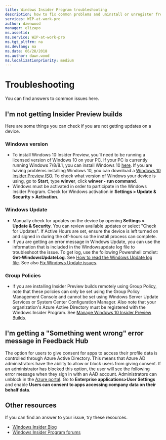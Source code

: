 ```yaml
---
title: Windows Insider Program troubleshooting
description: how to fix common problems and uninstall or unregister from the Windows Insider Program
services: WIP-at-work-pro
author: dawnwood
manager: elizapo
ms.assetid: 
ms.service: WIP-at-work-pro
ms.tgt_pltfrm: na
ms.devlang: na
ms.date: 06/28/2018
ms.author: dawn.wood
ms.localizationpriority: medium
---
```


# Troubleshooting
You can find answers to common issues here. 

## I'm not getting Insider Preview builds

Here are some things you can check if you are not getting updates on a device. 
### Windows version 
* To install Windows 10 Insider Preview, you’ll need to be running a licensed version of Windows 10 on your PC. If your PC is currently running Windows 7/8/8.1, you can install Windows 10 [here](https://www.microsoft.com/en-us/windows/get-windows-10?step=Win10Question1). If you are having problems installing Windows 10, you can download a [Windows 10 Insider Preview ISO](https://www.microsoft.com/en-us/software-download/windowsinsiderpreviewadvanced). To check what version of Windows your device is using, go to __Start__, type __winver__, click __winver - run command__.
* Windows must be activated in order to participate in the Windows Insider Program. Check for Windows activation in __Settings > Update & Security > Activation__.

### Windows Update 
* Manually check for updates on the device by opening __Settings > Update & Security__. You can review available updates or select "Check for Updates". If Active Hours are set, ensure the device is left turned on and signed in during the off-hours so the install process can complete.
* If you are getting an error message in Windows Update, you can use the information that is included in the Windowsupdate log file to troubleshoot the issue. To get log, use the following Powershell cmdlet: __Get-WindowsUpdateLog__. See [How to read the Windows Update log file](https://support.microsoft.com/en-us/help/902093/how-to-read-the-windowsupdate-log-file). See also [Fix Windows Update issues](https://support.microsoft.com/en-us/help/10164/fix-windows-update-errors).

### Group Policies 
* If you are installing Insider Preview builds remotely using Group Policy, note that these policies can only be set using the Group Policy Management Console and cannot be set using Windows Server Update Services or System Center Configuration Manager. Also note that your organization's Azure Active Directory must be registered with the Windows Insider Program. See [Manage Windows 10 Insider Preview Builds](wip-4-biz-manage-builds).

## I'm getting a "Something went wrong" error message in Feedback Hub
The option for users to give consent for apps to access their profile data is controlled through Azure Active Directory. This means that Azure AD administrators have the ability to allow or block users from giving consent. If an administrator has blocked this option, the user will see the following error message when they sign in with an AAD account. Administrators can unblock in the [Azure portal](https://portal.azure.com/). Go to __Enterprise applications>User Settings__ and enable __Users can consent to apps accessing company data on their behalf data__. 

## Other resources

If you can find an answer to your issue, try these resources.

* [Windows Insider Blog](https://blogs.windows.com/windowsexperience/tag/windows-insider-program/)
* [Windows Insider Program forums](https://answers.microsoft.com/en-us/insider?OCID=WIP_r_Welcome3_Body_InsidersForum)
